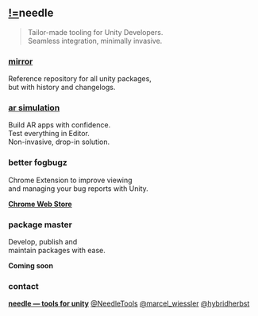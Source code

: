 ## <span class="logo"><a href="https://needle.tools">!=</a></span>needle
> Tailor-made tooling for Unity Developers.  
> Seamless integration, minimally invasive.

### [mirror](package-reference/)
Reference repository for all unity packages,  
but with history and changelogs.  

### [ar simulation](ar-simulation/)
Build AR apps with confidence.  
Test everything in Editor.  
Non-invasive, drop-in solution.  

### better fogbugz
Chrome Extension to improve viewing  
and managing your bug reports with Unity.  

<b>[Chrome Web Store](https://chrome.google.com/webstore/detail/better-unity-fogbugz/mhhihgagfmlmgdjijippdlabhnmifacj?hl=de)</b>

### package master
Develop, publish and  
maintain packages with ease.  

<b>Coming soon</b>


### contact

<b>[needle — tools for unity](https://needle.tools)</b>
[@NeedleTools](https://twitter.com/NeedleTools)
[@marcel_wiessler](https://twitter.com/marcel_wiessler)
[@hybridherbst](https://twitter.com/hybdridherbst)